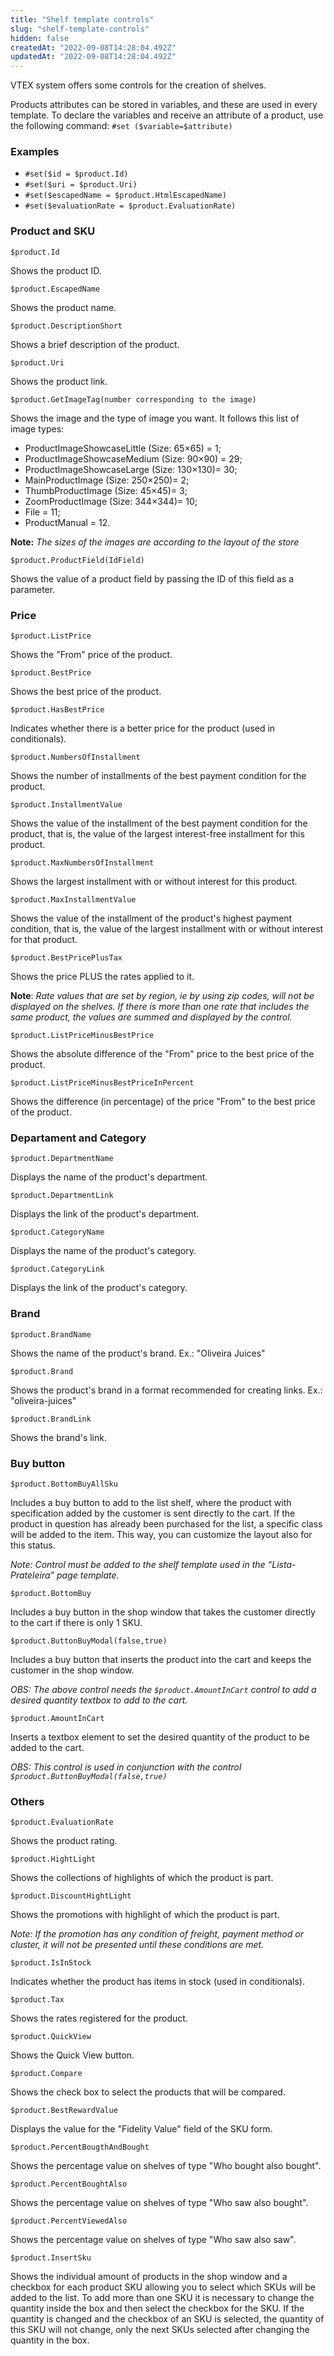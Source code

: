 ```yaml
---
title: "Shelf template controls"
slug: "shelf-template-controls"
hidden: false
createdAt: "2022-09-08T14:28:04.492Z"
updatedAt: "2022-09-08T14:28:04.492Z"
---
```

VTEX system offers some controls for the creation of shelves.

Products attributes can be stored in variables, and these are used in every template. To declare the variables and receive an attribute of a product, use the following command: `#set ($variable=$attribute)`

### Examples

- `#set($id = $product.Id)`  
- `#set($uri = $product.Uri)`  
- `#set($escapedName = $product.HtmlEscapedName)`  
- `#set($evaluationRate = $product.EvaluationRate)`  

### Product and SKU

`$product.Id`

Shows the product ID.

`$product.EscapedName`

Shows the product name.

`$product.DescriptionShort`

Shows a brief description of the product.

`$product.Uri`

Shows the product link.

`$product.GetImageTag(number corresponding to the image)`

Shows the image and the type of image you want. It follows this list of image types:

- ProductImageShowcaseLittle (Size: 65×65) = 1;
- ProductImageShowcaseMedium (Size: 90×90) = 29;
- ProductImageShowcaseLarge (Size: 130×130)= 30;
- MainProductImage (Size: 250×250)= 2;
- ThumbProductImage (Size: 45×45)= 3;
- ZoomProductImage (Size: 344×344)= 10;
- File = 11;
- ProductManual = 12.

**Note:** _The sizes of the images are according to the layout of the store_

`$product.ProductField(IdField)`

Shows the value of a product field by passing the ID of this field as a parameter.

### Price

`$product.ListPrice`

Shows the "From" price of the product.

`$product.BestPrice`

Shows the best price of the product.

`$product.HasBestPrice`

Indicates whether there is a better price for the product (used in conditionals).

`$product.NumbersOfInstallment`

Shows the number of installments of the best payment condition for the product.

`$product.InstallmentValue`

Shows the value of the installment of the best payment condition for the product, that is, the value of the largest interest-free installment for this product.

`$product.MaxNumbersOfInstallment`

Shows the largest installment with or without interest for this product.

`$product.MaxInstallmentValue`

Shows the value of the installment of the product's highest payment condition, that is, the value of the largest installment with or without interest for that product.

`$product.BestPricePlusTax`

Shows the price PLUS the rates applied to it.

**Note**: _Rate values that are set by region, ie by using zip codes, will not be displayed on the shelves. If there is more than one rate that includes the same product, the values are summed and displayed by the control._

`$product.ListPriceMinusBestPrice`

Shows the absolute difference of the "From" price to the best price of the product.

`$product.ListPriceMinusBestPriceInPercent`

Shows the difference (in percentage) of the price "From" to the best price of the product.

### Departament and Category

`$product.DepartmentName`

Displays the name of the product's department.

`$product.DepartmentLink`

Displays the link of the product's department.

`$product.CategoryName`

Displays the name of the product's category.

`$product.CategoryLink`

Displays the link of the product's category.

### Brand

`$product.BrandName`

Shows the name of the product's brand. Ex.: "Oliveira Juices"

`$product.Brand`

Shows the product's brand in a format recommended for creating links. Ex.: "oliveira-juices"

`$product.BrandLink`

Shows the brand's link.

### Buy button

`$product.BottomBuyAllSku`

Includes a buy button to add to the list shelf, where the product with specification added by the customer is sent directly to the cart. If the product in question has already been purchased for the list, a specific class will be added to the item. This way, you can customize the layout also for this status.

_Note: Control must be added to the shelf template used in the “Lista-Prateleira” page template._

`$product.BottomBuy`

Includes a buy button in the shop window that takes the customer directly to the cart if there is only 1 SKU.

`$product.ButtonBuyModal(false,true)`

Includes a buy button that inserts the product into the cart and keeps the customer in the shop window.

_OBS: The above control needs the `$product.AmountInCart` control to add a desired quantity textbox to add to the cart._

`$product.AmountInCart`

Inserts a textbox element to set the desired quantity of the product to be added to the cart.

_OBS: This control is used in conjunction with the control `$product.ButtonBuyModal(false,true)`_

### Others

`$product.EvaluationRate`

Shows the product rating.

`$product.HightLight`

Shows the collections of highlights of which the product is part.

`$product.DiscountHightLight`

Shows the promotions with highlight of which the product is part.

_Note: If the promotion has any condition of freight, payment method or cluster, it will not be presented until these conditions are met._

`$product.IsInStock`

Indicates whether the product has items in stock (used in conditionals).

`$product.Tax`

Shows the rates registered for the product.

`$product.QuickView`

Shows the Quick View button.

`$product.Compare`

Shows the check box to select the products that will be compared.

`$product.BestRewardValue`

Displays the value for the "Fidelity Value" field of the SKU form.

`$product.PercentBougthAndBought`

Shows the percentage value on shelves of type "Who bought also bought".

`$product.PercentBoughtAlso`

Shows the percentage value on shelves of type "Who saw also bought".

`$product.PercentViewedAlso`

Shows the percentage value on shelves of type "Who saw also saw".

`$product.InsertSku`

Shows the individual amount of products in the shop window and a checkbox for each product SKU allowing you to select which SKUs will be added to the list. To add more than one SKU it is necessary to change the quantity inside the box and then select the checkbox for the SKU. If the quantity is changed and the checkbox of an SKU is selected, the quantity of this SKU will not change, only the next SKUs selected after changing the quantity in the box.